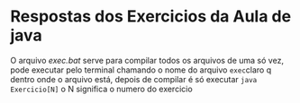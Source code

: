 # Respostas dos Exercicios da Aula de java  

O arquivo *exec.bat* serve para compilar todos os arquivos de uma só vez, pode executar pelo terminal chamando o nome do arquivo `exec`claro q dentro onde o arquivo está, depois de compilar é só executar `java Exercicio[N]` o N significa o numero do exercicio